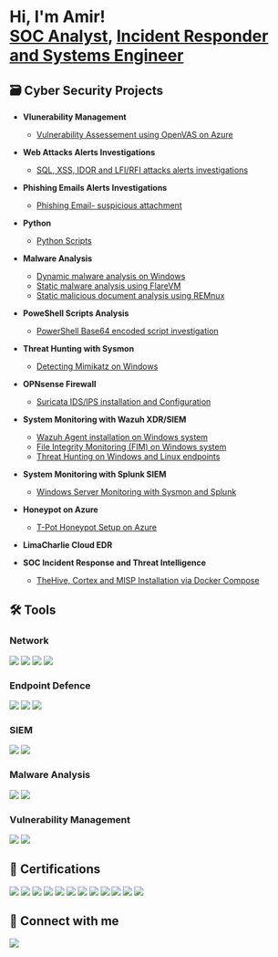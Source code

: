 <h1>Hi, I'm Amir! <br/><a href="https://github.com/secamirex">SOC Analyst</a>, <a href="https://www.linkedin.com/in/amir-nejad-34300132/"> Incident Responder and Systems Engineer</a>

<h2> 🗃️ Cyber Security Projects</h2>

- <b> Vlunerability Management  </b>
   - [Vulnerability Assessement using OpenVAS on Azure  ](https://github.com/Secamirex/Vulnerability-Management)

- <b> Web Attacks Alerts Investigations </b> 
   -  [SQL, XSS, IDOR and LFI/RFI attacks alerts investigations](https://github.com/Secamirex/Web_Attacks_Investigations/tree/main)


- <b>Phishing Emails Alerts Investigations </b>
   - [Phishing Email- suspicious attachment](https://github.com/Secamirex/phishing-Emails/tree/main)

- <b> Python </b> 
   -  [Python Scripts](https://github.com/Secamirex/Python_Projects)

- <b> Malware Analysis</b> 
   -  [Dynamic malware analysis on Windows ](https://github.com/Secamirex/Malware-investigations)
   -  [Static malware analysis using FlareVM ](https://github.com/Secamirex/Malware_Analysis_Flare-VM)
   -  [Static malicious document analysis using REMnux ](https://github.com/Secamirex/Malware_Analysis_REMnux/tree/main)

- <b> PoweShell Scripts Analysis</b>
   -  [PowerShell Base64 encoded script investigation](https://github.com/Secamirex/Powershell_Scripts/tree/main)

- <b> Threat Hunting with Sysmon </b>
  - [Detecting Mimikatz on Windows ](https://github.com/Secamirex/Sysmon_TH_mimikatz)
 
 - <b> OPNsense Firewall</b> 
   -  [Suricata IDS/IPS installation and Configuration ](https://github.com/Secamirex/OPNsense_Firewall)

- <b> System Monitoring with Wazuh XDR/SIEM </b>
   -  [Wazuh Agent installation on Windows system](https://github.com/Secamirex/Wazuh-XDR-agent)
   -  [File Integrity Monitoring (FIM) on Windows system](https://github.com/Secamirex/Wazuh_FIM)
   -  [Threat Hunting on Windows and Linux endpoints](https://github.com/Secamirex/Wazuh_Threat-Hunting/tree/main)

- <b> System Monitoring with Splunk SIEM </b>
   - [Windows Server Monitoring with Sysmon and Splunk](https://github.com/Secamirex/Windows-AD-Mon-with-Splunk/tree/main)
 
- <b> Honeypot on Azure </b>
   - [T-Pot Honeypot Setup on Azure](https://github.com/Secamirex/T-Pot_Honeypot_Azure/tree/main)

- <b> LimaCharlie Cloud EDR </b>

- <b> SOC Incident Response and Threat Intelligence </b>
  - [TheHive, Cortex and MISP Installation via Docker Compose](https://github.com/Secamirex/Incident_Response_TheHive/tree/main)

## 🛠️ Tools


### Network
<div>
    <img src="https://img.shields.io/badge/-Wireshark-1679A7?&style=for-the-badge&logo=Wireshark&logoColor=white" />
    <img src="https://img.shields.io/badge/-Snort-EF3B2D?&style=for-the-badge&logo=Suricata&logoColor=white" />
    <img src="https://img.shields.io/badge/-NetworkMiner-777BB4?&style=for-the-badge&logo=Zeek&logoColor=white" />
   <img src="https://img.shields.io/badge/-Nmap-777BB4?&style=for-the-badge&logo=nmap&logoColor=white" />
   
</div>

### Endpoint Defence
<div>
    <img src="https://img.shields.io/badge/-Microsoft_Defender_for_Endpoint-00A4EF?&style=for-the-badge&logo=Microsoft&logoColor=white" />
    <img src="https://img.shields.io/badge/-Sophos InterceptX EDR-4B275F?&style=for-the-badge&logo=Sophos&logoColor=white" />
    <img src="https://img.shields.io/badge/-Wazuh XDR-00A4EF?&style=for-the-badge&logo=Wazuh&logoColor=white" />
</div>

### SIEM
<div>
    <img src="https://img.shields.io/badge/-Microsoft_Sentinel-0078D4?&style=for-the-badge&logo=Microsoft&logoColor=white" />
    <img src="https://img.shields.io/badge/-Splunk-000000?&style=for-the-badge&logo=Splunk&logoColor=white" />

### Malware Analysis
<img src="https://img.shields.io/badge/-REMNUX -000085?&style=for-the-badge&logoColor=white" />
<img src="https://img.shields.io/badge/-FLAREVM -000080?&style=for-the-badge&logoColor=white" />

### Vulnerability Management
<img src="https://img.shields.io/badge/-OpenVAS-006400?&style=for-the-badge&logo=Greenbone&logoColor=white" />
<img src="https://img.shields.io/badge/-Metasploitable-000000?&style=for-the-badge&logo=Rapid7&logoColor=white" />

</div>



<h2> 🏅 Certifications</h2>
<div>
<img src="https://img.shields.io/badge/-ISC2 CC-006400?&style=for-the-badge&logo=ISC2&logoColor=white" />
<img src="https://img.shields.io/badge/-Security%2B-FF0000?&style=for-the-badge&logo=CompTIA&logoColor=white" />
<img src="https://img.shields.io/badge/-Let'sDefend_SOC Analyst-1679A7?&style=for-the-badge&logo=Let'sDefend&logoColor=white" />
<img src="https://img.shields.io/badge/-TryHackMe Pen Tester-006400?&style=for-the-badge&logo=TryHackMe&logoColor=white" />
<img src="https://img.shields.io/badge/-Network%2B-007ACC?&style=for-the-badge&logo=CompTIA&logoColor=white" />
<img src="https://img.shields.io/badge/-Linux%2B-FF0000?&style=for-the-badge&logo=CompTIA&logoColor=white" />
<img src="https://img.shields.io/badge/-A%2B-4D4D4D?&style=for-the-badge&logo=CompTIA&logoColor=white" />
<img src="https://img.shields.io/badge/-CCNA R&S -000080?&style=for-the-badge&logo=Cisco&logoColor=white" />
<img src="https://img.shields.io/badge/-CCNA Security -000080?&style=for-the-badge&logo=Cisco&logoColor=white" />
<img src="https://img.shields.io/badge/-Microsoft MTA_(Windows OS Fundamentals) -0078D4?&style=for-the-badge&logo=Microsoft&logoColor=white" />
<img src="https://img.shields.io/badge/-Certified Scrum Master-1679A7?&style=for-the-badge&logo=ScrumAlliance&logoColor=white" />
<img src="https://img.shields.io/badge/-Diploma of Project Management-1679A7?&style=for-the-badge&logo=Swinburne&logoColor=white" />
</div>




  


<h2> 🤝 Connect with me</h2>

<a href="https://linkedin.com/in/amir-nejad-34300132"><img src="https://img.shields.io/badge/-LinkedIn-0072b1?&style=for-the-badge&logo=linkedin&logoColor=white"/> </a>



